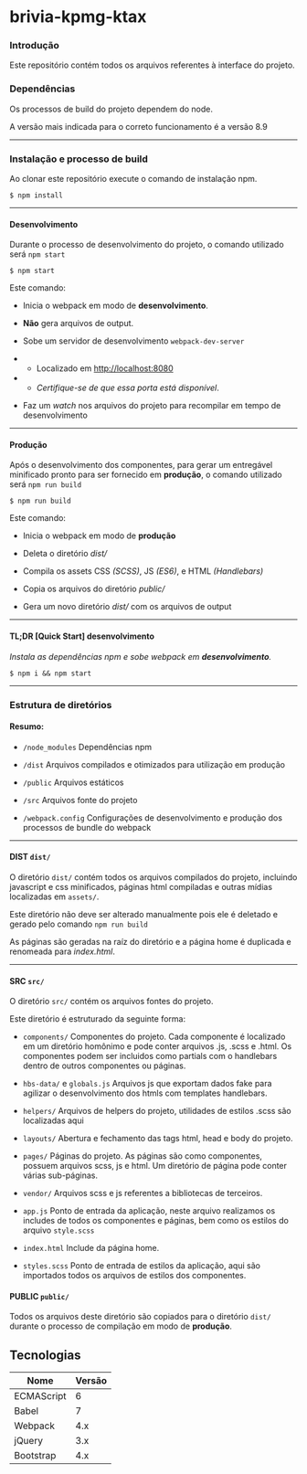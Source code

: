 # brivia-kpmg-ktax

### Introdução

Este repositório contém todos os arquivos referentes à interface do projeto.

### Dependências

Os processos de build do projeto dependem do node.

A versão mais indicada para o correto funcionamento é a versão 8.9

---

### Instalação e processo de build

Ao clonar este repositório execute o comando de instalação npm.

```
$ npm install
```

---

#### Desenvolvimento

Durante o processo de desenvolvimento do projeto, o comando utilizado será `npm start`

```
$ npm start
```

Este comando:

- Inicia o webpack em modo de **desenvolvimento**.

- **Não** gera arquivos de output.

- Sobe um servidor de desenvolvimento `webpack-dev-server`
- - Localizado em [http://localhost:8080](http://localhost:8080)
- - *Certifique-se de que essa porta está disponível*.

- Faz um *watch* nos arquivos do projeto para recompilar em tempo de desenvolvimento

---

#### Produção

Após o desenvolvimento dos componentes, para gerar um entregável minificado pronto para ser fornecido em **produção**, o comando utilizado será `npm run build`

```
$ npm run build
```

Este comando:

- Inicia o webpack em modo de **produção**

- Deleta o diretório *dist/*

- Compila os assets CSS *(SCSS)*, JS *(ES6)*, e HTML *(Handlebars)*

- Copia os arquivos do diretório *public/*

- Gera um novo diretório *dist/* com os arquivos de output

---
  

#### TL;DR [Quick Start] desenvolvimento

*Instala as dependências npm e sobe webpack em **desenvolvimento**.*

```
$ npm i && npm start
```

---

### Estrutura de diretórios

#### Resumo:

- `/node_modules`
Dependências npm

- `/dist`
Arquivos compilados e otimizados para utilização em produção

- `/public`
Arquivos estáticos

- `/src`
Arquivos fonte do projeto

- `/webpack.config`
Configurações de desenvolvimento e produção dos processos de bundle do webpack

---

#### DIST `dist/`

O diretório `dist/` contém todos os arquivos compilados do projeto, incluindo javascript e css minificados, páginas html compiladas e outras mídias localizadas em `assets/`.

Este diretório não deve ser alterado manualmente pois ele é deletado e gerado pelo comando `npm run build`

As páginas são geradas na raíz do diretório e a página home é duplicada e renomeada para *index.html*.

---
  
#### SRC `src/`

O diretório `src/` contém os arquivos fontes do projeto.

Este diretório é estruturado da seguinte forma:

- `components/`
Componentes do projeto.
Cada componente é localizado em um diretório homônimo e pode conter arquivos .js, .scss e .html.
Os componentes podem ser incluidos como partials com o handlebars dentro de outros componentes ou páginas.

- `hbs-data/` e `globals.js`
Arquivos js que exportam dados fake para agilizar o desenvolvimento dos htmls com templates handlebars.

- `helpers/`
Arquivos de helpers do projeto, utilidades de estilos .scss são localizadas aqui

- `layouts/`
Abertura e fechamento das tags html, head e body do projeto.

- `pages/`
Páginas do projeto. As páginas são como componentes, possuem arquivos scss, js e html.
Um diretório de página pode conter várias sub-páginas.

- `vendor/`
Arquivos scss e js referentes a bibliotecas de terceiros.

- `app.js`
Ponto de entrada da aplicação, neste arquivo realizamos os includes de todos os componentes e páginas, bem como os estilos do arquivo `style.scss`

- `index.html`
Include da página home.

- `styles.scss`
Ponto de entrada de estilos da aplicação, aqui são importados todos os arquivos de estilos dos componentes.

#### PUBLIC `public/`
Todos os arquivos deste diretório são copiados para o diretório `dist/` durante o processo de compilação em modo de **produção**.

## Tecnologias
|Nome		|Versão	|
|--|--|
|ECMAScript	|6		|
|Babel		|7		|
|Webpack	|4.x	|
|jQuery		|3.x	|
|Bootstrap	|4.x	|